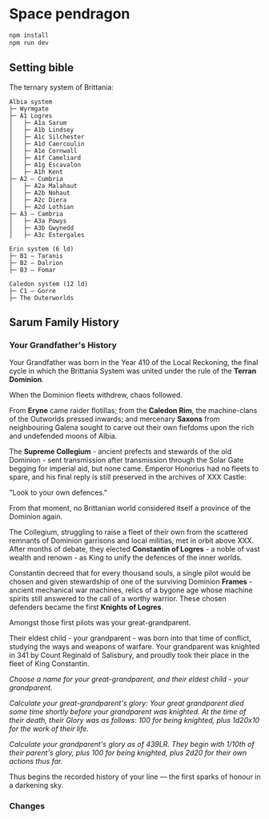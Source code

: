 # Space pendragon

```bash
npm install
npm run dev
```

## Setting bible

The ternary system of Brittania:

```text
Albia system
├─ Wyrmgate
├─ A1 Logres
│   ├─ A1a Sarum
│   ├─ A1b Lindsey
│   ├─ A1c Silchester
│   ├─ A1d Caercoulin
│   ├─ A1e Cornwall
│   ├─ A1f Cameliard
│   ├─ A1g Escavalon
│   ├─ A1h Kent
├─ A2 – Cumbria
│   ├─ A2a Malahaut
│   ├─ A2b Nohaut
│   ├─ A2c Diera
│   ├─ A2d Lothian
├─ A3 – Cambria
│   ├─ A3a Powys
│   ├─ A3b Gwynedd
│   ├─ A3c Estergales

Erin system (6 ld)
├─ B1 – Taranis
├─ B2 – Dalrion
├─ B3 – Fomar

Caledon system (12 ld)
├─ C1 – Gorre
├─ The Outerworlds
```

## Sarum Family History

### Your Grandfather's History

Your Grandfather was born in the Year 410 of the Local Reckoning, the final cycle in which the Brittania System was united under the rule of the **Terran Dominion**.

When the Dominion fleets withdrew, chaos followed.

From **Eryne** came raider flotillas; from the **Caledon Rim**, the machine-clans of the Outworlds pressed inwards; and mercenary **Saxons** from neighbouring Galena sought to carve out their own fiefdoms upon the rich and undefended moons of Albia.

The **Supreme Collegium** - ancient prefects and stewards of the old Dominion - sent transmission after transmission through the Solar Gate begging for imperial aid, but none came. Emperor Honorius had no fleets to spare, and his final reply is still preserved in the archives of XXX Castle:

"Look to your own defences."

From that moment, no Brittanian world considered itself a province of the Dominion again.

The Collegium, struggling to raise a fleet of their own from the scattered remnants of Dominion garrisons and local militias, met in orbit above XXX. After months of debate, they elected **Constantin of Logres** - a noble of vast wealth and renown - as King to unify the defences of the inner worlds.

Constantin decreed that for every thousand souls, a single pilot would be chosen and given stewardship of one of the surviving Dominion **Frames** - ancient mechanical war machines, relics of a bygone age whose machine spirits still answered to the call of a worthy warrior. These chosen defenders became the first **Knights of Logres**.

Amongst those first pilots was your great-grandparent.

Their eldest child - your grandparent - was born into that time of conflict, studying the ways and weapons of warfare. Your grandparent was knighted in 341 by Count Reginald of Salisbury, and proudly took their place in the fleet of King Constantin.

*Choose a name for your great-grandparent, and their eldest child - your grandparent.*

*Calculate your great-grandparent's glory: Your great grandparent died some time shortly before your grandparent was knighted. At the time of their death, their Glory was as follows: 100 for being knighted, plus 1d20x10 for the work of their life.*

*Calculate your grandparent's glory as of 439LR. They begin with 1/10th of their parent's glory, plus 100 for being knighted, plus 2d20 for their own actions thus far.*

Thus begins the recorded history of your line — the first sparks of honour in a darkening sky.

### Changes

